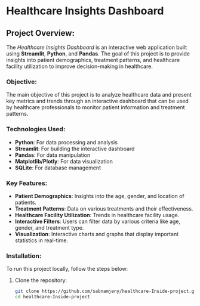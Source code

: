 # Healthcare Insights Dashboard

## Project Overview:
The *Healthcare Insights Dashboard* is an interactive web application built using **Streamlit**, **Python**, and **Pandas**. The goal of this project is to provide insights into patient demographics, treatment patterns, and healthcare facility utilization to improve decision-making in healthcare.

### Objective:
The main objective of this project is to analyze healthcare data and present key metrics and trends through an interactive dashboard that can be used by healthcare professionals to monitor patient information and treatment patterns.

### Technologies Used:
- **Python**: For data processing and analysis
- **Streamlit**: For building the interactive dashboard
- **Pandas**: For data manipulation
- **Matplotlib/Plotly**: For data visualization
- **SQLite**: For database management

### Key Features:
- **Patient Demographics**: Insights into the age, gender, and location of patients.
- **Treatment Patterns**: Data on various treatments and their effectiveness.
- **Healthcare Facility Utilization**: Trends in healthcare facility usage.
- **Interactive Filters**: Users can filter data by various criteria like age, gender, and treatment type.
- **Visualization**: Interactive charts and graphs that display important statistics in real-time.

### Installation:
To run this project locally, follow the steps below:

1. Clone the repository:
   ```bash
   git clone https://github.com/sabnamjeny/healthcare-Inside-project.git
   cd healthcare-Inside-project
